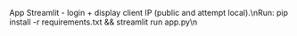 App Streamlit - login + display client IP (public and attempt local).\nRun: pip install -r requirements.txt && streamlit run app.py\n